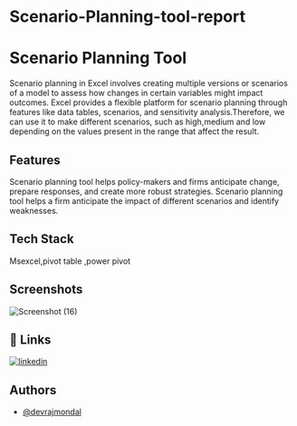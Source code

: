 # Scenario-Planning-tool-report

# Scenario Planning Tool

Scenario planning in Excel involves creating multiple versions or scenarios of a model to assess how changes in certain variables might impact outcomes. Excel provides a flexible platform for scenario planning through features like data tables, scenarios, and sensitivity analysis.Therefore, we can use it to make different scenarios, such as high,medium and low depending on the values present in the range that affect the result.


## Features

Scenario planning tool helps policy-makers and firms anticipate change, prepare responses, and create more robust strategies. Scenario planning tool helps a firm anticipate the impact of different scenarios and identify weaknesses.

## Tech Stack

Msexcel,pivot table ,power pivot 

## Screenshots

![Screenshot (16)](https://github.com/devraj-mondal/Scenario-Planning-tool-report/assets/64974135/14e747f8-521e-4917-a7d8-f0f313e747e5)


## 🔗 Links

[![linkedin](https://img.shields.io/badge/linkedin-0A66C2?style=for-the-badge&logo=linkedin&logoColor=white)](https://www.linkedin.com/in/devrajmondal5/)

## Authors

- [@devrajmondal](https://github.com/devraj-mondal)

